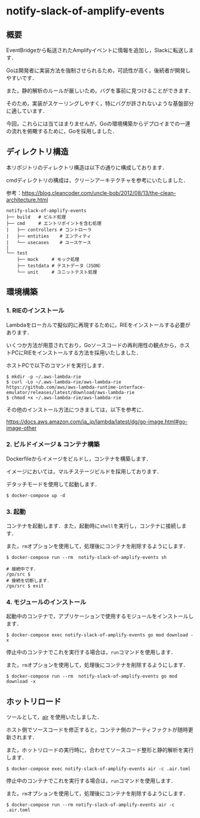 # notify-slack-of-amplify-events

## 概要

EventBridgeから転送されたAmplifyイベントに情報を追加し，Slackに転送します．

Goは開発者に実装方法を強制させられるため，可読性が高く，後続者が開発しやすいです．

また，静的解析のルールが厳しいため，バグを事前に見つけることができます．

そのため，実装がスケーリングしやすく，特にバグが許されないような基盤部分に適しています．

今回，これらには当てはまりませんが，Goの環境構築からデプロイまでの一連の流れを俯瞰するために，Goを採用しました．

## ディレクトリ構造

本リポジトリのディレクトリ構造は以下の通りに構成しております．

cmdディレクトリの構成は，クリーンアーキテクチャを参考にいたしました．

参考：https://blog.cleancoder.com/uncle-bob/2012/08/13/the-clean-architecture.html

```
notify-slack-of-amplify-events
├── build   # ビルド処理
├── cmd     # エントリポイントを含む処理
|   ├── controllers # コントローラ
|   ├── entities    # エンティティ
|   └── usecases    # ユースケース
|
└── test
    ├── mock     # モック処理
    ├── testdata # テストデータ（JSON）
    └── unit     # ユニットテスト処理
```

## 環境構築

### 1. RIEのインストール

Lambdaをローカルで擬似的に再現するために，RIEをインストールする必要があります．

いくつか方法が用意されており，Goソースコードの再利用性の観点から，ホストPCにRIEをインストールする方法を採用いたしました．

ホストPCで以下のコマンドを実行します．

```shell
$ mkdir -p ~/.aws-lambda-rie
$ curl -Lo ~/.aws-lambda-rie/aws-lambda-rie https://github.com/aws/aws-lambda-runtime-interface-emulator/releases/latest/download/aws-lambda-rie
$ chmod +x ~/.aws-lambda-rie/aws-lambda-rie
```

その他のインストール方法につきましては，以下を参考に．

https://docs.aws.amazon.com/ja_jp/lambda/latest/dg/go-image.html#go-image-other

### 2. ビルドイメージ & コンテナ構築

Dockerfileからイメージをビルドし，コンテナを構築します．

イメージにおいては，マルチステージビルドを採用しております．

デタッチモードを使用して起動します．

```shell
$ docker-compose up -d
````

### 3. 起動

コンテナを起動します．また，起動時に```shell```を実行し，コンテナに接続します．

また，```rm```オプションを使用して，処理後にコンテナを削除するようにします．

```shell
$ docker-compose run --rm  notify-slack-of-amplify-events sh

# 接続中です．
/go/src $
# 接続を切断します．
/go/src $ exit
```

### 4. モジュールのインストール

起動中のコンテナで，アプリケーションで使用するモジュールをインストールします．

```shell
$ docker-compose exec notify-slack-of-amplify-events go mod download -x
```

停止中のコンテナでこれを実行する場合は，```run```コマンドを使用します．

また，```rm```オプションを使用して，処理後にコンテナを削除するようにします．

```shell
$ docker-compose run --rm  notify-slack-of-amplify-events go mod download -x
```

## ホットリロード

ツールとして，[air](https://github.com/cosmtrek/air) を使用いたしました．

ホスト側でソースコードを修正すると，コンテナ側のアーティファクトが随時更新されます．

また，ホットリロードの実行時に，合わせてソースコード整形と静的解析を実行します．

```shell
$ docker-compose exec notify-slack-of-amplify-events air -c .air.toml
```

停止中のコンテナでこれを実行する場合は，```run```コマンドを使用します．

また，```rm```オプションを使用して，処理後にコンテナを削除するようにします．

```shell
$ docker-compose run --rm notify-slack-of-amplify-events air -c .air.toml
```
